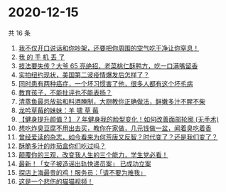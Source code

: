 # 2020-12-15

共 16 条

<!-- BEGIN ZHIHUVIDEO -->
<!-- 最后更新时间 Tue Dec 15 2020 04:06:42 GMT+0800 (CST) -->
1. [我不仅开口说话和你吵架，还要把你周围的空气吃干净让你窒息！](https://www.zhihu.com/zvideo/1321832212191662080)
1. [我 的 手 机 丢 了](https://www.zhihu.com/zvideo/1321850087853588480)
1. [技法要失传？大爷 65 亮绝招，老菜桃仁酥鸭方，吃一口满嘴留香](https://www.zhihu.com/zvideo/1320045001829801984)
1. [实拍纽约现状，美国第二波疫情爆发后怎样了？](https://www.zhihu.com/zvideo/1321787495927599104)
1. [同时患有两种癌症，一个坏习惯害了他，很多人都有这个坏毛病](https://www.zhihu.com/zvideo/1321558924358217728)
1. [教育孩子，不能批评也不能表扬？](https://www.zhihu.com/zvideo/1321517262722486272)
1. [清蒸鱼最忌放盐和料酒腌制，大厨教你正确做法，鲜嫩多汁不腥不柴](https://www.zhihu.com/zvideo/1321829029319192576)
1. [龙吟草莓的妹妹：羊 啸 草 莓](https://www.zhihu.com/zvideo/1321798788017455104)
1. [【健身提升颜值？】 7 年健身我的脸型变化！如何改善面部轮廓 (无手术)](https://www.zhihu.com/zvideo/1321861143841644544)
1. [想吃炸臭豆腐不用出去买，教你在家做，几元钱做一盆，闻着臭吃着香](https://www.zhihu.com/zvideo/1321842321441124352)
1. [曾经爱读的杂志，如今看来为何荒唐又反智？时代变了？还是我们变了？](https://www.zhihu.com/zvideo/1321849476731019264)
1. [酥脆多汁的炸茄盒你们吃过吗？](https://www.zhihu.com/zvideo/1321868805996023808)
1. [颠覆你的三观，改变我人生的三个能力，学生党必看！](https://www.zhihu.com/zvideo/1321738554779508736)
1. [最新！「女子被造谣出轨快递员案」 已成功立案](https://www.zhihu.com/zvideo/1321905127021248512)
1. [探店上海最贵的鸡！服务员：「请不要为难我」](https://www.zhihu.com/zvideo/1320783922339246080)
1. [这是一个悲伤的猫猫视频！](https://www.zhihu.com/zvideo/1321247327759962112)
<!-- END ZHIHUVIDEO -->

